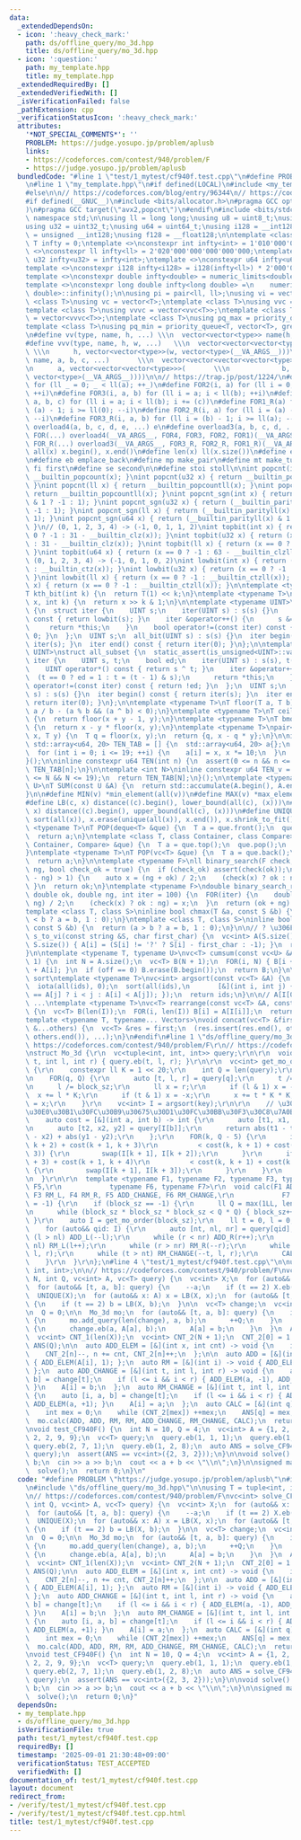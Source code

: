 ```yaml
---
data:
  _extendedDependsOn:
  - icon: ':heavy_check_mark:'
    path: ds/offline_query/mo_3d.hpp
    title: ds/offline_query/mo_3d.hpp
  - icon: ':question:'
    path: my_template.hpp
    title: my_template.hpp
  _extendedRequiredBy: []
  _extendedVerifiedWith: []
  _isVerificationFailed: false
  _pathExtension: cpp
  _verificationStatusIcon: ':heavy_check_mark:'
  attributes:
    '*NOT_SPECIAL_COMMENTS*': ''
    PROBLEM: https://judge.yosupo.jp/problem/aplusb
    links:
    - https://codeforces.com/contest/940/problem/F
    - https://judge.yosupo.jp/problem/aplusb
  bundledCode: "#line 1 \"test/1_mytest/cf940f.test.cpp\"\n#define PROBLEM \"https://judge.yosupo.jp/problem/aplusb\"\
    \n#line 1 \"my_template.hpp\"\n#if defined(LOCAL)\n#include <my_template_compiled.hpp>\n\
    #else\n\n// https://codeforces.com/blog/entry/96344\n// https://codeforces.com/blog/entry/126772?#comment-1154880\n\
    #if defined(__GNUC__)\n#include <bits/allocator.h>\n#pragma GCC optimize(\"Ofast,unroll-loops\"\
    )\n#pragma GCC target(\"avx2,popcnt\")\n#endif\n#include <bits/stdc++.h>\n\nusing\
    \ namespace std;\n\nusing ll = long long;\nusing u8 = uint8_t;\nusing u16 = uint16_t;\n\
    using u32 = uint32_t;\nusing u64 = uint64_t;\nusing i128 = __int128;\nusing u128\
    \ = unsigned __int128;\nusing f128 = __float128;\n\ntemplate <class T>\nconstexpr\
    \ T infty = 0;\ntemplate <>\nconstexpr int infty<int> = 1'010'000'000;\ntemplate\
    \ <>\nconstexpr ll infty<ll> = 2'020'000'000'000'000'000;\ntemplate <>\nconstexpr\
    \ u32 infty<u32> = infty<int>;\ntemplate <>\nconstexpr u64 infty<u64> = infty<ll>;\n\
    template <>\nconstexpr i128 infty<i128> = i128(infty<ll>) * 2'000'000'000'000'000'000;\n\
    template <>\nconstexpr double infty<double> = numeric_limits<double>::infinity();\n\
    template <>\nconstexpr long double infty<long double> =\n    numeric_limits<long\
    \ double>::infinity();\n\nusing pi = pair<ll, ll>;\nusing vi = vector<ll>;\ntemplate\
    \ <class T>\nusing vc = vector<T>;\ntemplate <class T>\nusing vvc = vector<vc<T>>;\n\
    template <class T>\nusing vvvc = vector<vvc<T>>;\ntemplate <class T>\nusing vvvvc\
    \ = vector<vvvc<T>>;\ntemplate <class T>\nusing pq_max = priority_queue<T>;\n\
    template <class T>\nusing pq_min = priority_queue<T, vector<T>, greater<T>>;\n\
    \n#define vv(type, name, h, ...) \\\n  vector<vector<type>> name(h, vector<type>(__VA_ARGS__))\n\
    #define vvv(type, name, h, w, ...)   \\\n  vector<vector<vector<type>>> name(\
    \ \\\n      h, vector<vector<type>>(w, vector<type>(__VA_ARGS__)))\n#define vvvv(type,\
    \ name, a, b, c, ...)       \\\n  vector<vector<vector<vector<type>>>> name( \\\
    \n      a, vector<vector<vector<type>>>(       \\\n             b, vector<vector<type>>(c,\
    \ vector<type>(__VA_ARGS__))))\n\n// https://trap.jp/post/1224/\n#define FOR1(a)\
    \ for (ll _ = 0; _ < ll(a); ++_)\n#define FOR2(i, a) for (ll i = 0; i < ll(a);\
    \ ++i)\n#define FOR3(i, a, b) for (ll i = a; i < ll(b); ++i)\n#define FOR4(i,\
    \ a, b, c) for (ll i = a; i < ll(b); i += (c))\n#define FOR1_R(a) for (ll i =\
    \ (a) - 1; i >= ll(0); --i)\n#define FOR2_R(i, a) for (ll i = (a) - 1; i >= ll(0);\
    \ --i)\n#define FOR3_R(i, a, b) for (ll i = (b) - 1; i >= ll(a); --i)\n#define\
    \ overload4(a, b, c, d, e, ...) e\n#define overload3(a, b, c, d, ...) d\n#define\
    \ FOR(...) overload4(__VA_ARGS__, FOR4, FOR3, FOR2, FOR1)(__VA_ARGS__)\n#define\
    \ FOR_R(...) overload3(__VA_ARGS__, FOR3_R, FOR2_R, FOR1_R)(__VA_ARGS__)\n\n#define\
    \ all(x) x.begin(), x.end()\n#define len(x) ll(x.size())\n#define elif else if\n\
    \n#define eb emplace_back\n#define mp make_pair\n#define mt make_tuple\n#define\
    \ fi first\n#define se second\n\n#define stoi stoll\n\nint popcnt(int x) { return\
    \ __builtin_popcount(x); }\nint popcnt(u32 x) { return __builtin_popcount(x);\
    \ }\nint popcnt(ll x) { return __builtin_popcountll(x); }\nint popcnt(u64 x) {\
    \ return __builtin_popcountll(x); }\nint popcnt_sgn(int x) { return (__builtin_parity(unsigned(x))\
    \ & 1 ? -1 : 1); }\nint popcnt_sgn(u32 x) { return (__builtin_parity(x) & 1 ?\
    \ -1 : 1); }\nint popcnt_sgn(ll x) { return (__builtin_parityll(x) & 1 ? -1 :\
    \ 1); }\nint popcnt_sgn(u64 x) { return (__builtin_parityll(x) & 1 ? -1 : 1);\
    \ }\n// (0, 1, 2, 3, 4) -> (-1, 0, 1, 1, 2)\nint topbit(int x) { return (x ==\
    \ 0 ? -1 : 31 - __builtin_clz(x)); }\nint topbit(u32 x) { return (x == 0 ? -1\
    \ : 31 - __builtin_clz(x)); }\nint topbit(ll x) { return (x == 0 ? -1 : 63 - __builtin_clzll(x));\
    \ }\nint topbit(u64 x) { return (x == 0 ? -1 : 63 - __builtin_clzll(x)); }\n//\
    \ (0, 1, 2, 3, 4) -> (-1, 0, 1, 0, 2)\nint lowbit(int x) { return (x == 0 ? -1\
    \ : __builtin_ctz(x)); }\nint lowbit(u32 x) { return (x == 0 ? -1 : __builtin_ctz(x));\
    \ }\nint lowbit(ll x) { return (x == 0 ? -1 : __builtin_ctzll(x)); }\nint lowbit(u64\
    \ x) { return (x == 0 ? -1 : __builtin_ctzll(x)); }\n\ntemplate <typename T>\n\
    T kth_bit(int k) {\n  return T(1) << k;\n}\ntemplate <typename T>\nbool has_kth_bit(T\
    \ x, int k) {\n  return x >> k & 1;\n}\n\ntemplate <typename UINT>\nstruct all_bit\
    \ {\n  struct iter {\n    UINT s;\n    iter(UINT s) : s(s) {}\n    int operator*()\
    \ const { return lowbit(s); }\n    iter &operator++() {\n      s &= s - 1;\n \
    \     return *this;\n    }\n    bool operator!=(const iter) const { return s !=\
    \ 0; }\n  };\n  UINT s;\n  all_bit(UINT s) : s(s) {}\n  iter begin() const { return\
    \ iter(s); }\n  iter end() const { return iter(0); }\n};\n\ntemplate <typename\
    \ UINT>\nstruct all_subset {\n  static_assert(is_unsigned<UINT>::value);\n  struct\
    \ iter {\n    UINT s, t;\n    bool ed;\n    iter(UINT s) : s(s), t(s), ed(0) {}\n\
    \    UINT operator*() const { return s ^ t; }\n    iter &operator++() {\n    \
    \  (t == 0 ? ed = 1 : t = (t - 1) & s);\n      return *this;\n    }\n    bool\
    \ operator!=(const iter) const { return !ed; }\n  };\n  UINT s;\n  all_subset(UINT\
    \ s) : s(s) {}\n  iter begin() const { return iter(s); }\n  iter end() const {\
    \ return iter(0); }\n};\n\ntemplate <typename T>\nT floor(T a, T b) {\n  return\
    \ a / b - (a % b && (a ^ b) < 0);\n}\ntemplate <typename T>\nT ceil(T x, T y)\
    \ {\n  return floor(x + y - 1, y);\n}\ntemplate <typename T>\nT bmod(T x, T y)\
    \ {\n  return x - y * floor(x, y);\n}\ntemplate <typename T>\npair<T, T> divmod(T\
    \ x, T y) {\n  T q = floor(x, y);\n  return {q, x - q * y};\n}\n\ninline constexpr\
    \ std::array<u64, 20> TEN_TAB = [] {\n  std::array<u64, 20> a{};\n  u64 x = 1;\n\
    \  for (int i = 0; i <= 19; ++i) {\n    a[i] = x, x *= 10;\n  }\n  return a;\n\
    }();\n\ninline constexpr u64 TEN(int n) {\n  assert(0 <= n && n <= 19);\n  return\
    \ TEN_TAB[n];\n}\n\ntemplate <int N>\ninline constexpr u64 TEN_v = [] {\n  static_assert(0\
    \ <= N && N <= 19);\n  return TEN_TAB[N];\n}();\n\ntemplate <typename T, typename\
    \ U>\nT SUM(const U &A) {\n  return std::accumulate(A.begin(), A.end(), T{});\n\
    }\n\n#define MIN(v) *min_element(all(v))\n#define MAX(v) *max_element(all(v))\n\
    #define LB(c, x) distance((c).begin(), lower_bound(all(c), (x)))\n#define UB(c,\
    \ x) distance((c).begin(), upper_bound(all(c), (x)))\n#define UNIQUE(x) \\\n \
    \ sort(all(x)), x.erase(unique(all(x)), x.end()), x.shrink_to_fit()\n\ntemplate\
    \ <typename T>\nT POP(deque<T> &que) {\n  T a = que.front();\n  que.pop_front();\n\
    \  return a;\n}\ntemplate <class T, class Container, class Compare>\nT POP(priority_queue<T,\
    \ Container, Compare> &que) {\n  T a = que.top();\n  que.pop();\n  return a;\n\
    }\ntemplate <typename T>\nT POP(vc<T> &que) {\n  T a = que.back();\n  que.pop_back();\n\
    \  return a;\n}\n\ntemplate <typename F>\nll binary_search(F check, ll ok, ll\
    \ ng, bool check_ok = true) {\n  if (check_ok) assert(check(ok));\n  while (llabs(ok\
    \ - ng) > 1) {\n    auto x = (ng + ok) / 2;\n    (check(x) ? ok : ng) = x;\n \
    \ }\n  return ok;\n}\ntemplate <typename F>\ndouble binary_search_real(F check,\
    \ double ok, double ng, int iter = 100) {\n  FOR(iter) {\n    double x = (ok +\
    \ ng) / 2;\n    (check(x) ? ok : ng) = x;\n  }\n  return (ok + ng) / 2;\n}\n\n\
    template <class T, class S>\ninline bool chmax(T &a, const S &b) {\n  return (a\
    \ < b ? a = b, 1 : 0);\n}\ntemplate <class T, class S>\ninline bool chmin(T &a,\
    \ const S &b) {\n  return (a > b ? a = b, 1 : 0);\n}\n\n// ? \u306F -1\nvc<int>\
    \ s_to_vi(const string &S, char first_char) {\n  vc<int> A(S.size());\n  FOR(i,\
    \ S.size()) { A[i] = (S[i] != '?' ? S[i] - first_char : -1); }\n  return A;\n\
    }\n\ntemplate <typename T, typename U>\nvc<T> cumsum(const vc<U> &A, int off =\
    \ 1) {\n  int N = A.size();\n  vc<T> B(N + 1);\n  FOR(i, N) { B[i + 1] = B[i]\
    \ + A[i]; }\n  if (off == 0) B.erase(B.begin());\n  return B;\n}\n\n// stable\
    \ sort\ntemplate <typename T>\nvc<int> argsort(const vc<T> &A) {\n  vc<int> ids(len(A));\n\
    \  iota(all(ids), 0);\n  sort(all(ids),\n       [&](int i, int j) { return (A[i]\
    \ == A[j] ? i < j : A[i] < A[j]); });\n  return ids;\n}\n\n// A[I[0]], A[I[1]],\
    \ ...\ntemplate <typename T>\nvc<T> rearrange(const vc<T> &A, const vc<int> &I)\
    \ {\n  vc<T> B(len(I));\n  FOR(i, len(I)) B[i] = A[I[i]];\n  return B;\n}\n\n\
    template <typename T, typename... Vectors>\nvoid concat(vc<T> &first, const Vectors\
    \ &...others) {\n  vc<T> &res = first;\n  (res.insert(res.end(), others.begin(),\
    \ others.end()), ...);\n}\n#endif\n#line 1 \"ds/offline_query/mo_3d.hpp\"\n//\
    \ https://codeforces.com/contest/940/problem/F\r\n// https://codeforces.com/contest/1476/problem/G\r\
    \nstruct Mo_3d {\r\n  vc<tuple<int, int, int>> query;\r\n\r\n  void add_query(int\
    \ t, int l, int r) { query.eb(t, l, r); }\r\n\r\n  vc<int> get_mo_order(ll block_sz)\
    \ {\r\n    constexpr ll K = 1 << 20;\r\n    int Q = len(query);\r\n    vi key(Q);\r\
    \n    FOR(q, Q) {\r\n      auto [t, l, r] = query[q];\r\n      t /= block_sz;\r\
    \n      l /= block_sz;\r\n      ll x = r;\r\n      if (l & 1) x = -x;\r\n    \
    \  x += l * K;\r\n      if (t & 1) x = -x;\r\n      x += t * K * K;\r\n      key[q]\
    \ = x;\r\n    }\r\n    vc<int> I = argsort(key);\r\n\r\n    // \u30E9\u30F3\u30C0\
    \u30E0\u30B1\u30FC\u30B9\u30675\u30D1\u30FC\u30BB\u30F3\u30C8\u7A0B\u5EA6\r\n\
    \    auto cost = [&](int a, int b) -> int {\r\n      auto [t1, x1, y1] = query[I[a]];\r\
    \n      auto [t2, x2, y2] = query[I[b]];\r\n      return abs(t1 - t2) + abs(x1\
    \ - x2) + abs(y1 - y2);\r\n    };\r\n    FOR(k, Q - 5) {\r\n      if (cost(k,\
    \ k + 2) + cost(k + 1, k + 3)\r\n          < cost(k, k + 1) + cost(k + 2, k +\
    \ 3)) {\r\n        swap(I[k + 1], I[k + 2]);\r\n      }\r\n      if (cost(k, k\
    \ + 3) + cost(k + 1, k + 4)\r\n          < cost(k, k + 1) + cost(k + 3, k + 4))\
    \ {\r\n        swap(I[k + 1], I[k + 3]);\r\n      }\r\n    }\r\n    return I;\r\
    \n  }\r\n\r\n  template <typename F1, typename F2, typename F3, typename F4, typename\
    \ F5,\r\n            typename F6, typename F7>\r\n  void calc(F1 ADD_L, F2 ADD_R,\
    \ F3 RM_L, F4 RM_R, F5 ADD_CHANGE, F6 RM_CHANGE,\r\n            F7 CALC, ll block_sz\
    \ = -1) {\r\n    if (block_sz == -1) {\r\n      ll Q = max(1LL, len(query));\r\
    \n      while (block_sz * block_sz * block_sz < Q * Q) { block_sz++; }\r\n   \
    \ }\r\n    auto I = get_mo_order(block_sz);\r\n    ll t = 0, l = 0, r = 0;\r\n\
    \    for (auto&& qid: I) {\r\n      auto [nt, nl, nr] = query[qid];\r\n      while\
    \ (l > nl) ADD_L(--l);\r\n      while (r < nr) ADD_R(r++);\r\n      while (l <\
    \ nl) RM_L(l++);\r\n      while (r > nr) RM_R(--r);\r\n      while (t < nt) ADD_CHANGE(t++,\
    \ l, r);\r\n      while (t > nt) RM_CHANGE(--t, l, r);\r\n      CALC(qid);\r\n\
    \    }\r\n  }\r\n};\n#line 4 \"test/1_mytest/cf940f.test.cpp\"\n\nusing T = tuple<int,\
    \ int, int>;\n\n// https://codeforces.com/contest/940/problem/F\nvc<int> solve_CF940F(int\
    \ N, int Q, vc<int> A, vc<T> query) {\n  vc<int> X;\n  for (auto&& x: A) X.eb(x);\n\
    \  for (auto&& [t, a, b]: query) {\n    --a;\n    if (t == 2) X.eb(b);\n  }\n\
    \  UNIQUE(X);\n  for (auto&& x: A) x = LB(X, x);\n  for (auto&& [t, a, b]: query)\
    \ {\n    if (t == 2) b = LB(X, b);\n  }\n\n  vc<T> change;\n  vc<int> A0 = A;\n\
    \n  Q = 0;\n\n  Mo_3d mo;\n  for (auto&& [t, a, b]: query) {\n    if (t == 1)\
    \ {\n      mo.add_query(len(change), a, b);\n      ++Q;\n    }\n    if (t == 2)\
    \ {\n      change.eb(a, A[a], b);\n      A[a] = b;\n    }\n  }\n  A = A0;\n\n\
    \  vc<int> CNT_1(len(X));\n  vc<int> CNT_2(N + 1);\n  CNT_2[0] = 1 << 30;\n  vc<int>\
    \ ANS(Q);\n\n  auto ADD_ELEM = [&](int x, int cnt) -> void {\n    int& n = CNT_1[x];\n\
    \    CNT_2[n]--, n += cnt, CNT_2[n]++;\n  };\n\n  auto ADD = [&](int i) -> void\
    \ { ADD_ELEM(A[i], 1); };\n  auto RM = [&](int i) -> void { ADD_ELEM(A[i], -1);\
    \ };\n  auto ADD_CHANGE = [&](int t, int l, int r) -> void {\n    auto [i, a,\
    \ b] = change[t];\n    if (l <= i && i < r) { ADD_ELEM(a, -1), ADD_ELEM(b, 1);\
    \ }\n    A[i] = b;\n  };\n  auto RM_CHANGE = [&](int t, int l, int r) -> void\
    \ {\n    auto [i, a, b] = change[t];\n    if (l <= i && i < r) { ADD_ELEM(b, -1),\
    \ ADD_ELEM(a, +1); }\n    A[i] = a;\n  };\n  auto CALC = [&](int q) -> void {\n\
    \    int mex = 0;\n    while (CNT_2[mex]) ++mex;\n    ANS[q] = mex;\n  };\n\n\
    \  mo.calc(ADD, ADD, RM, RM, ADD_CHANGE, RM_CHANGE, CALC);\n  return ANS;\n}\n\
    \nvoid test_CF940F() {\n  int N = 10, Q = 4;\n  vc<int> A = {1, 2, 3, 1, 1, 2,\
    \ 2, 2, 9, 9};\n  vc<T> query;\n  query.eb(1, 1, 1);\n  query.eb(1, 2, 8);\n \
    \ query.eb(2, 7, 1);\n  query.eb(1, 2, 8);\n  auto ANS = solve_CF940F(N, Q, A,\
    \ query);\n  assert(ANS == vc<int>({2, 3, 2}));\n}\n\nvoid solve() {\n  int a,\
    \ b;\n  cin >> a >> b;\n  cout << a + b << \"\\n\";\n}\n\nsigned main() {\n  test_CF940F();\n\
    \  solve();\n  return 0;\n}\n"
  code: "#define PROBLEM \"https://judge.yosupo.jp/problem/aplusb\"\n#include \"my_template.hpp\"\
    \n#include \"ds/offline_query/mo_3d.hpp\"\n\nusing T = tuple<int, int, int>;\n\
    \n// https://codeforces.com/contest/940/problem/F\nvc<int> solve_CF940F(int N,\
    \ int Q, vc<int> A, vc<T> query) {\n  vc<int> X;\n  for (auto&& x: A) X.eb(x);\n\
    \  for (auto&& [t, a, b]: query) {\n    --a;\n    if (t == 2) X.eb(b);\n  }\n\
    \  UNIQUE(X);\n  for (auto&& x: A) x = LB(X, x);\n  for (auto&& [t, a, b]: query)\
    \ {\n    if (t == 2) b = LB(X, b);\n  }\n\n  vc<T> change;\n  vc<int> A0 = A;\n\
    \n  Q = 0;\n\n  Mo_3d mo;\n  for (auto&& [t, a, b]: query) {\n    if (t == 1)\
    \ {\n      mo.add_query(len(change), a, b);\n      ++Q;\n    }\n    if (t == 2)\
    \ {\n      change.eb(a, A[a], b);\n      A[a] = b;\n    }\n  }\n  A = A0;\n\n\
    \  vc<int> CNT_1(len(X));\n  vc<int> CNT_2(N + 1);\n  CNT_2[0] = 1 << 30;\n  vc<int>\
    \ ANS(Q);\n\n  auto ADD_ELEM = [&](int x, int cnt) -> void {\n    int& n = CNT_1[x];\n\
    \    CNT_2[n]--, n += cnt, CNT_2[n]++;\n  };\n\n  auto ADD = [&](int i) -> void\
    \ { ADD_ELEM(A[i], 1); };\n  auto RM = [&](int i) -> void { ADD_ELEM(A[i], -1);\
    \ };\n  auto ADD_CHANGE = [&](int t, int l, int r) -> void {\n    auto [i, a,\
    \ b] = change[t];\n    if (l <= i && i < r) { ADD_ELEM(a, -1), ADD_ELEM(b, 1);\
    \ }\n    A[i] = b;\n  };\n  auto RM_CHANGE = [&](int t, int l, int r) -> void\
    \ {\n    auto [i, a, b] = change[t];\n    if (l <= i && i < r) { ADD_ELEM(b, -1),\
    \ ADD_ELEM(a, +1); }\n    A[i] = a;\n  };\n  auto CALC = [&](int q) -> void {\n\
    \    int mex = 0;\n    while (CNT_2[mex]) ++mex;\n    ANS[q] = mex;\n  };\n\n\
    \  mo.calc(ADD, ADD, RM, RM, ADD_CHANGE, RM_CHANGE, CALC);\n  return ANS;\n}\n\
    \nvoid test_CF940F() {\n  int N = 10, Q = 4;\n  vc<int> A = {1, 2, 3, 1, 1, 2,\
    \ 2, 2, 9, 9};\n  vc<T> query;\n  query.eb(1, 1, 1);\n  query.eb(1, 2, 8);\n \
    \ query.eb(2, 7, 1);\n  query.eb(1, 2, 8);\n  auto ANS = solve_CF940F(N, Q, A,\
    \ query);\n  assert(ANS == vc<int>({2, 3, 2}));\n}\n\nvoid solve() {\n  int a,\
    \ b;\n  cin >> a >> b;\n  cout << a + b << \"\\n\";\n}\n\nsigned main() {\n  test_CF940F();\n\
    \  solve();\n  return 0;\n}"
  dependsOn:
  - my_template.hpp
  - ds/offline_query/mo_3d.hpp
  isVerificationFile: true
  path: test/1_mytest/cf940f.test.cpp
  requiredBy: []
  timestamp: '2025-09-01 21:30:48+09:00'
  verificationStatus: TEST_ACCEPTED
  verifiedWith: []
documentation_of: test/1_mytest/cf940f.test.cpp
layout: document
redirect_from:
- /verify/test/1_mytest/cf940f.test.cpp
- /verify/test/1_mytest/cf940f.test.cpp.html
title: test/1_mytest/cf940f.test.cpp
---
```

